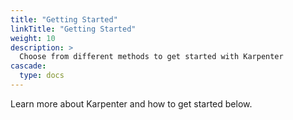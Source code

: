 ```yaml
---
title: "Getting Started"
linkTitle: "Getting Started"
weight: 10
description: >
  Choose from different methods to get started with Karpenter
cascade:
  type: docs
---
```


 Learn more about Karpenter and how to get started below.
